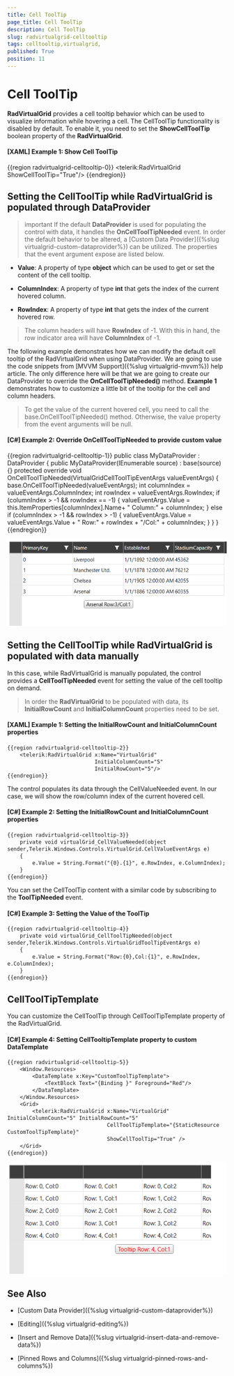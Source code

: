 ```yaml
---
title: Cell ToolTip
page_title: Cell ToolTip
description: Cell ToolTip
slug: radvirtualgrid-celltooltip
tags: celltooltip,virtualgrid,
published: True
position: 11
---
```


# Cell ToolTip

__RadVirtualGrid__ provides a cell tooltip behavior which can be used to visualize information while hovering a cell. The CellToolTip functionality is disabled by default. To enable it, you need to set the __ShowCellToolTip__ boolean property of the __RadVirtualGrid__.

#### __[XAML] Example 1: Show Cell ToolTip__

{{region radvirtualgrid-celltooltip-0}}
	<telerik:RadVirtualGrid ShowCellToolTip="True"/>
{{endregion}}

## Setting the CellToolTip while RadVirtualGrid is populated through DataProvider

>important If the default __DataProvider__ is used for populating the control with data, it handles the __OnCellToolTipNeeded__ event. In order the default behavior to be altered, a [Custom Data Provider]({%slug virtualgrid-custom-dataprovider%}) can be utilized. The properties that the event argument expose are listed below.

* __Value__: A property of type __object__ which can be used to get or set the content of the cell tooltip.

* __ColumnIndex__: A property of type __int__ that gets the index of the current hovered column.

* __RowIndex__: A property of type __int__ that gets the index of the current hovered row.

> The column headers will have __RowIndex__ of -1. With this in hand, the row indicator area will have __ColumnIndex__ of -1.

The following example demonstrates how we can modify the default cell tooltip of the RadVirtualGrid when using DataProvider. We are going to use the code snippets from [MVVM Support]({%slug virtualgrid-mvvm%}) help article. The only difference here will be that we are going to create our DataProvider to override the __OnCellToolTipNeeded()__ method. __Example 1__ demonstrates how to customize a little bit of the tooltip for the cell and column headers.

> To get the value of the current hovered cell, you need to call the base.OnCellToolTipNeeded() method. Otherwise, the value property from the event arguments will be null.

#### __[C#] Example 2: Override OnCellToolTipNeeded to provide custom value__

{{region radvirtualgrid-celltooltip-1}}
	public class MyDataProvider : DataProvider
	{
		public MyDataProvider(IEnumerable source)
			: base(source) 	{}
		protected override void OnCellToolTipNeeded(VirtualGridCellToolTipEventArgs valueEventArgs)
		{
			base.OnCellToolTipNeeded(valueEventArgs);
			int columnIndex = valueEventArgs.ColumnIndex;
			int rowIndex = valueEventArgs.RowIndex;
			if (columnIndex > -1 && rowIndex == -1)
			{
				valueEventArgs.Value = this.ItemProperties[columnIndex].Name+ " Column:" + columnIndex;
			}
			else if (columnIndex > -1 && rowIndex > -1)
			{
				valueEventArgs.Value = valueEventArgs.Value + " Row:" + rowIndex + "/Col:" + columnIndex;
			}
		}
	}
{{endregion}}

![](images/radvirtualgrid-features-celltooltip-customtooltip.PNG)

## Setting the CellToolTip while RadVirtualGrid is populated with data manually

In this case, while RadVirtualGrid is manually populated, the control provides a __CellToolTipNeeded__ event for setting the value of the cell tooltip on demand. 

> In order the __RadVirtualGrid__ to be populated with data, its __InitialRowCount__ and __InitialColumnCount__ properties need to be set.

#### __[XAML] Example 1: Setting the InitialRowCount and InitialColumnCount properties__
	{{region radvirtualgrid-celltooltip-2}}
		<telerik:RadVirtualGrid x:Name="VirtualGrid"  
								InitialColumnCount="5"  
								InitialRowCount="5"/> 
	{{endregion}}

The control populates its data through the CellValueNeeded event. In our case, we will show the row/column index of the current hovered cell.

#### __[C#] Example 2: Setting the InitialRowCount and InitialColumnCount properties__
	{{region radvirtualgrid-celltooltip-3}}
		private void virtualGrid_CellValueNeeded(object sender,Telerik.Windows.Controls.VirtualGrid.CellValueEventArgs e) 
		{ 
			e.Value = String.Format("{0}.{1}", e.RowIndex, e.ColumnIndex); 
		}  
	{{endregion}}

You can set the CellToolTip content with a similar code by subscribing to the __ToolTipNeeded__ event.

#### __[C#] Example 3: Setting the Value of the ToolTip__
	{{region radvirtualgrid-celltooltip-4}}
		private void virtualGrid_CellToolTipNeeded(object sender,Telerik.Windows.Controls.VirtualGridToolTipEventArgs e) 
		{ 
			e.Value = String.Format("Row:{0},Col:{1}", e.RowIndex, e.ColumnIndex); 
		}  
	{{endregion}}

## CellToolTipTemplate

You can customize the CellToolTip through CellToolTipTemplate property of the RadVirtualGrid.

#### __[C#] Example 4: Setting CellTooltipTemplate property to custom DataTemplate__
	{{region radvirtualgrid-celltooltip-5}}
		<Window.Resources>
			<DataTemplate x:Key="CustomToolTipTemplate">
				<TextBlock Text="{Binding }" Foreground="Red"/>
			</DataTemplate>
		</Window.Resources>
		<Grid>
			<telerik:RadVirtualGrid x:Name="VirtualGrid" InitialColumnCount="5" InitialRowCount="5" 
									CellToolTipTemplate="{StaticResource CustomToolTipTemplate}" 
									ShowCellToolTip="True" />   
		</Grid>
	{{endregion}}

![](images/radvirtualgrid-features-celltooltip-customtooltiptemplate.PNG)	
	
## See Also

* [Custom Data Provider]({%slug virtualgrid-custom-dataprovider%})

* [Editing]({%slug virtualgrid-editing%})

* [Insert and Remove Data]({%slug virtualgrid-insert-data-and-remove-data%})

* [Pinned Rows and Columns]({%slug virtualgrid-pinned-rows-and-columns%})
